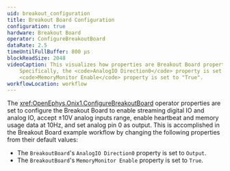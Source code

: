 ```yaml
---
uid: breakout_configuration
title: Breakout Board Configuration
configuration: true
hardware: Breakout Board
operator: ConfigureBreakoutBoard
dataRate: 2.5
timeUntilFullBuffer: 800 μs
blockReadSize: 2048
videoCaption: This visualizes how properties are Breakout Board properties are changed in Bonsai.
    Specifically, the <code>AnalogIO Direction0</code> property is set to "Output", and the
    <code>MemoryMonitor Enable</code> property is set to "True".
workflowLocation: workflow
---
```


The <xref:OpenEphys.Onix1.ConfigureBreakoutBoard> operator properties are set to configure the
Breakout Board to enable streaming digital IO and analog IO, accept ±10V analog inputs range, enable
heartbeat and memory usage data at 10Hz, and set analog pin 0 as output. This is accomplished in the
Breakout Board example workflow by changing the following properties from their default values:

- The `BreakoutBoard`'s `AnalogIO Direction0` property is set to `Output`.
- The `BreakoutBoard`'s `MemoryMonitor Enable` property is set to `True`.
